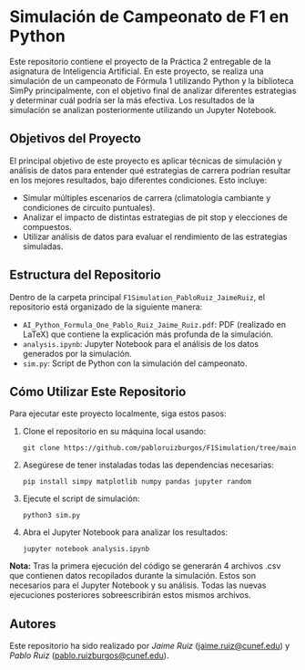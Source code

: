 # Simulación de Campeonato de F1 en Python

Este repositorio contiene el proyecto de la Práctica 2 entregable de la asignatura de Inteligencia Artificial. En este proyecto, se realiza una simulación de un campeonato de Fórmula 1 utilizando Python y la biblioteca SimPy principalmente, con el objetivo final de analizar diferentes estrategias y determinar cuál podría ser la más efectiva. Los resultados de la simulación se analizan posteriormente utilizando un Jupyter Notebook.



## Objetivos del Proyecto

El principal objetivo de este proyecto es aplicar técnicas de simulación y análisis de datos para entender qué estrategias de carrera podrían resultar en los mejores resultados, bajo diferentes condiciones. Esto incluye:
- Simular múltiples escenarios de carrera (climatología cambiante y condiciones de circuito puntuales).
- Analizar el impacto de distintas estrategias de pit stop y elecciones de compuestos.
- Utilizar análisis de datos para evaluar el rendimiento de las estrategias simuladas.



## Estructura del Repositorio

Dentro de la carpeta principal `F1Simulation_PabloRuiz_JaimeRuiz`, el repositorio está organizado de la siguiente manera:
- `AI_Python_Formula_One_Pablo_Ruiz_Jaime_Ruiz.pdf`: PDF (realizado en LaTeX) que contiene la explicación más profunda de la simulación.
- `analysis.ipynb`: Jupyter Notebook para el análisis de los datos generados por la simulación. 
- `sim.py`: Script de Python con la simulación del campeonato.



## Cómo Utilizar Este Repositorio

Para ejecutar este proyecto localmente, siga estos pasos:

1. Clone el repositorio en su máquina local usando:
   ```
   git clone https://github.com/pabloruizburgos/F1Simulation/tree/main
   ```
2. Asegúrese de tener instaladas todas las dependencias necesarias:
   ```
   pip install simpy matplotlib numpy pandas jupyter random
   ```
3. Ejecute el script de simulación:
   ```
   python3 sim.py
   ```
4. Abra el Jupyter Notebook para analizar los resultados:
   ```
   jupyter notebook analysis.ipynb
   ```


**Nota:** Tras la primera ejecución del código se generarán 4 archivos .csv que contienen datos recopilados durante la simulación. Estos son necesarios para el Jupyter Notebook y su análisis. Todas las nuevas ejecuciones posteriores sobreescribirán estos mismos archivos.


## Autores

Este repositorio ha sido realizado por *Jaime Ruiz* (jaime.ruiz@cunef.edu) y *Pablo Ruiz* (pablo.ruizburgos@cunef.edu).
